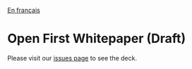 [En français](https://github.com/canada-ca/OS-Advisory_Conseil-SO/edit/master/fr/Rencontres/2017-12-14.md)

# Open First Whitepaper (Draft)

Please visit our [issues page](https://github.com/canada-ca/OS-Advisory_Conseil-SO/issues/11) to see the deck.
